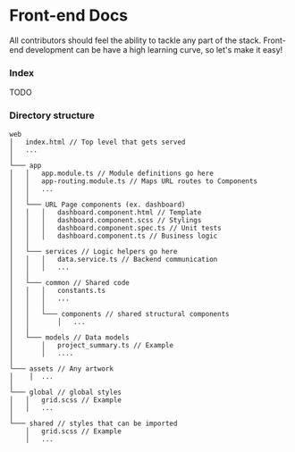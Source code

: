 # Front-end Docs
All contributors should feel the ability to tackle any part of the stack. Front-end development can be have a high learning curve, so let's make it easy!

### Index
TODO

### Directory structure
```
web
│   index.html // Top level that gets served
│   ...
│
└─── app
│   │   app.module.ts // Module definitions go here
│   │   app-routing.module.ts // Maps URL routes to Components
│   │   ...
│   │
│   └─── URL Page components (ex. dashboard)
│   │   │   dashboard.component.html // Template
│   │   │   dashboard.component.scss // Stylings
│   │   │   dashboard.component.spec.ts // Unit tests
│   │   │   dashboard.component.ts // Business logic
│   │
│   └─── services // Logic helpers go here
│   │   │   data.service.ts // Backend communication
│   │   │   ...
│   │
│   └─── common // Shared code
│   │   │   constants.ts
│   │   │   ...
│   │   │
│   │   └─── components // shared structural components
│   │       │   ...
│   │
│   └─── models // Data models
│       │   project_summary.ts // Example
│       │   ....
│
└─── assets // Any artwork
│    │  ...
│
└─── global // global styles
│   │   grid.scss // Example
│   │   ...
│
└─── shared // styles that can be imported
    │   grid.scss // Example
    │   ...
```

